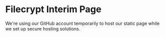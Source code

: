Filecrypt Interim Page
======================

We're using our GitHub account temporarily to host our static page while we set up secure hosting solutions.